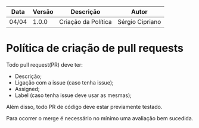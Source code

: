 Data|Versão|Descrição|Autor
-|-|-|-
04/04|1.0.0|Criação da Política| Sérgio Cipriano|

# Política de criação de pull requests

Todo pull request(PR) deve ter:
* Descrição;
* Ligação com a issue (caso tenha issue);
* Assigned;
* Label (caso tenha issue deve usar as mesmas);

Além disso, todo PR de código deve estar previamente testado.

Para ocorrer o merge é necessário no mínimo uma avaliação bem sucedida. 
